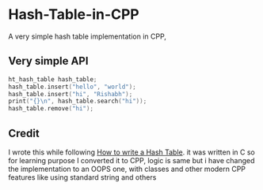 # Hash-Table-in-CPP

A very simple hash table implementation in CPP,

## Very simple API

```cpp
ht_hash_table hash_table;
hash_table.insert("hello", "world");
hash_table.insert("hi", "Rishabh");
print("{}\n", hash_table.search("hi"));
hash_table.remove("hi");
```

## Credit

I wrote this while following [How to write a Hash Table](https://github.com/jamesroutley/write-a-hash-table).
it was written in C so for learning purpose I converted it to CPP, logic is same but i have changed the implementation
to an OOPS one, with classes and other modern CPP features like using standard string and others
